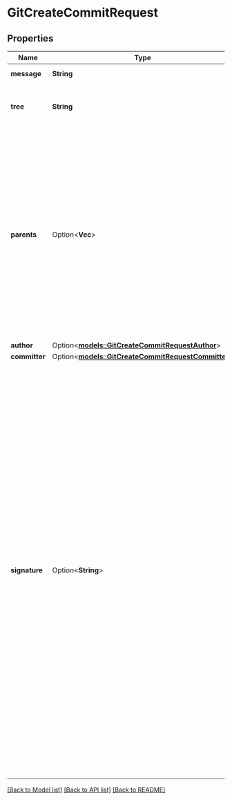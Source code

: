 # GitCreateCommitRequest

## Properties

Name | Type | Description | Notes
------------ | ------------- | ------------- | -------------
**message** | **String** | The commit message | 
**tree** | **String** | The SHA of the tree object this commit points to | 
**parents** | Option<**Vec<String>**> | The full SHAs of the commits that were the parents of this commit. If omitted or empty, the commit will be written as a root commit. For a single parent, an array of one SHA should be provided; for a merge commit, an array of more than one should be provided. | [optional]
**author** | Option<[**models::GitCreateCommitRequestAuthor**](git_create_commit_request_author.md)> |  | [optional]
**committer** | Option<[**models::GitCreateCommitRequestCommitter**](git_create_commit_request_committer.md)> |  | [optional]
**signature** | Option<**String**> | The [PGP signature](https://en.wikipedia.org/wiki/Pretty_Good_Privacy) of the commit. GitHub adds the signature to the `gpgsig` header of the created commit. For a commit signature to be verifiable by Git or GitHub, it must be an ASCII-armored detached PGP signature over the string commit as it would be written to the object database. To pass a `signature` parameter, you need to first manually create a valid PGP signature, which can be complicated. You may find it easier to [use the command line](https://git-scm.com/book/id/v2/Git-Tools-Signing-Your-Work) to create signed commits. | [optional]

[[Back to Model list]](../README.md#documentation-for-models) [[Back to API list]](../README.md#documentation-for-api-endpoints) [[Back to README]](../README.md)


